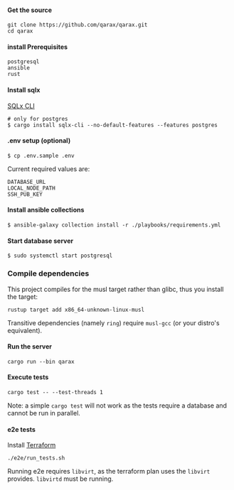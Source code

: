 

#### Get the source

```shell
git clone https://github.com/qarax/qarax.git
cd qarax
```

#### install Prerequisites

```
postgresql
ansible
rust
```

#### Install sqlx
[SQLx CLI](https://github.com/launchbadge/sqlx/tree/master/sqlx-cli)
```
# only for postgres
$ cargo install sqlx-cli --no-default-features --features postgres
```

#### .env setup (optional)
```
$ cp .env.sample .env
```
Current required values are:
```
DATABASE_URL
LOCAL_NODE_PATH
SSH_PUB_KEY
```

#### Install ansible collections
```
$ ansible-galaxy collection install -r ./playbooks/requirements.yml
```

#### Start database server
```
$ sudo systemctl start postgresql
```

### Compile dependencies

This project compiles for the musl target rather than glibc, thus you install the target:

```shell
rustup target add x86_64-unknown-linux-musl
```

Transitive dependencies (namely `ring`) require `musl-gcc` (or your distro's equivalent). 

#### Run the server

```shell
cargo run --bin qarax
```

#### Execute tests

```shell
cargo test -- --test-threads 1
```

Note: a simple `cargo test` will not work as the tests require a database and cannot be run in parallel.

#### e2e tests

Install [Terraform](https://learn.hashicorp.com/tutorials/terraform/install-cli?in=terraform/aws-get-started)

```shell
./e2e/run_tests.sh
```

Running e2e requires `libvirt`, as the terraform plan uses the `libvirt` provides. `libvirtd` must be running. 
